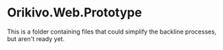 # Orikivo.Web.Prototype
This is a folder containing files that could simplify the backline processes, but aren't ready yet.